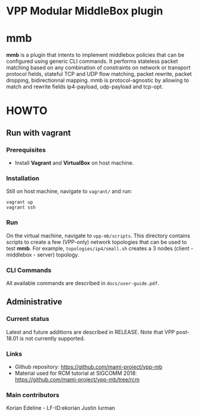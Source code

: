 
VPP Modular MiddleBox plugin
=====================

# **mmb**

**mmb** is a plugin that intents to implement middlebox policies that can be 
configured using generic CLI commands. It performs stateless packet matching 
based on any combination of constraints on network or transport protocol fields, 
stateful TCP and UDP flow matching, packet rewrite, packet dropping, 
bidirectionnal mapping. mmb is protocol-agnostic by allowing to match and 
rewrite fields ip4-payload, udp-payload and tcp-opt.

# HOWTO

## Run with vagrant

### Prerequisites

- Install **Vagrant** and **VirtualBox** on host machine.

### Installation

Still on host machine, navigate to `vagrant/`  and run:

    vagrant up
    vagrant ssh

### Run

On the virtual machine, navigate to `vpp-mb/scripts`. This directory contains 
scripts to create a few (VPP-only) network topologies that can be used to test 
**mmb**. For example, `topologies/ip4/small.sh` creates a 3 nodes 
(client - middlebox - server) topology.

### CLI Commands

All available commands are described in `docs/user-guide.pdf`.

## Administrative

### Current status

Latest and future additions are described in RELEASE. Note that VPP post-18.01 is not currently supported.

### Links

- Github repository: https://github.com/mami-project/vpp-mb
- Material used for RCM tutorial at SIGCOMM 2018: https://github.com/mami-project/vpp-mb/tree/rcm

### Main contributors

Korian Edeline - LF-ID:ekorian
Justin Iurman
